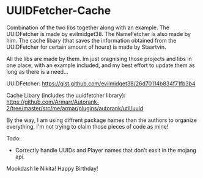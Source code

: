# UUIDFetcher-Cache
Combination of the two libs together along with an example.
The UUIDFetcher is made by evilmidget38.
The NameFetcher is also made by him.
The cache libary (that saves the information obtained from the UUIDFetcher for certain amount of hours) is made by Staartvin.

All the libs are made by them. Im just oragnising those projects and libs in one place, with an example included, and my best effort to update them as long as there is a need...

UUIDFetcher: https://gist.github.com/evilmidget38/26d70114b834f71fb3b4

Cache Libary (includes the uuidfetcher library): https://github.com/Armarr/Autorank-2/tree/master/src/me/armar/plugins/autorank/util/uuid

By the way, I am using diffrent package names than the authors to organize everything, I'm not trying to claim those pieces of code as mine!

Todo:

 - Correctly handle UUIDs and Player names that don't exsit in the mojang api.

Mookdash le Nikita! Happy Birthday!
